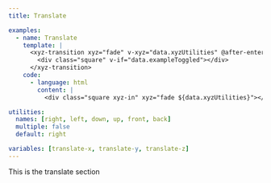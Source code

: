 ```yaml
---
title: Translate

examples:
  - name: Translate
    template: |
      <xyz-transition xyz="fade" v-xyz="data.xyzUtilities" @after-enter="data.toggleExample" @after-leave="data.toggleExample">
        <div class="square" v-if="data.exampleToggled"></div>
      </xyz-transition>
    code:
      - language: html
        content: |
          <div class="square xyz-in" xyz="fade ${data.xyzUtilities}"></div>

utilities:
  names: [right, left, down, up, front, back]
  multiple: false
  default: right

variables: [translate-x, translate-y, translate-z]
---
```


This is the translate section
